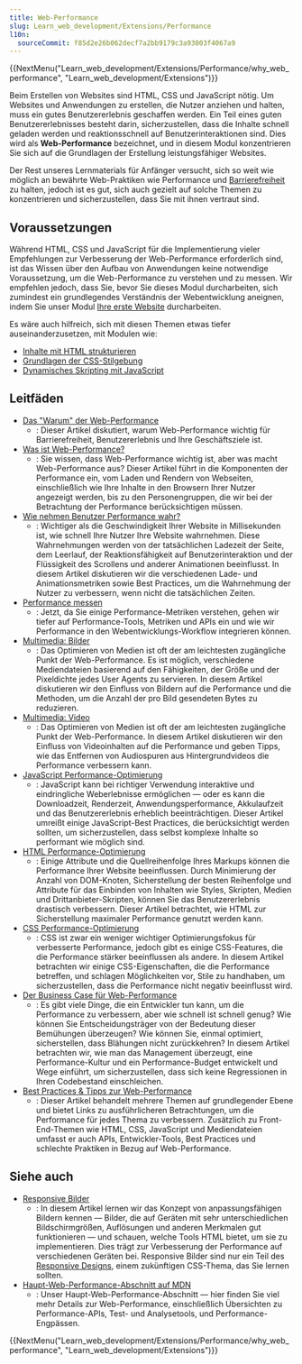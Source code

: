 ```yaml
---
title: Web-Performance
slug: Learn_web_development/Extensions/Performance
l10n:
  sourceCommit: f85d2e26b062decf7a2bb9179c3a93003f4067a9
---
```


{{NextMenu("Learn_web_development/Extensions/Performance/why_web_performance", "Learn_web_development/Extensions")}}

Beim Erstellen von Websites sind HTML, CSS und JavaScript nötig. Um Websites und Anwendungen zu erstellen, die Nutzer anziehen und halten, muss ein gutes Benutzererlebnis geschaffen werden. Ein Teil eines guten Benutzererlebnisses besteht darin, sicherzustellen, dass die Inhalte schnell geladen werden und reaktionsschnell auf Benutzerinteraktionen sind. Dies wird als **Web-Performance** bezeichnet, und in diesem Modul konzentrieren Sie sich auf die Grundlagen der Erstellung leistungsfähiger Websites.

Der Rest unseres Lernmaterials für Anfänger versucht, sich so weit wie möglich an bewährte Web-Praktiken wie Performance und [Barrierefreiheit](/de/docs/Learn_web_development/Core/Accessibility) zu halten, jedoch ist es gut, sich auch gezielt auf solche Themen zu konzentrieren und sicherzustellen, dass Sie mit ihnen vertraut sind.

## Voraussetzungen

Während HTML, CSS und JavaScript für die Implementierung vieler Empfehlungen zur Verbesserung der Web-Performance erforderlich sind, ist das Wissen über den Aufbau von Anwendungen keine notwendige Voraussetzung, um die Web-Performance zu verstehen und zu messen. Wir empfehlen jedoch, dass Sie, bevor Sie dieses Modul durcharbeiten, sich zumindest ein grundlegendes Verständnis der Webentwicklung aneignen, indem Sie unser Modul [Ihre erste Website](/de/docs/Learn_web_development/Getting_started/Your_first_website) durcharbeiten.

Es wäre auch hilfreich, sich mit diesen Themen etwas tiefer auseinanderzusetzen, mit Modulen wie:

- [Inhalte mit HTML strukturieren](/de/docs/Learn_web_development/Core/Structuring_content)
- [Grundlagen der CSS-Stilgebung](/de/docs/Learn_web_development/Core/Styling_basics)
- [Dynamisches Skripting mit JavaScript](/de/docs/Learn_web_development/Core/Scripting)

## Leitfäden

- [Das "Warum" der Web-Performance](/de/docs/Learn_web_development/Extensions/Performance/why_web_performance)
  - : Dieser Artikel diskutiert, warum Web-Performance wichtig für Barrierefreiheit, Benutzererlebnis und Ihre Geschäftsziele ist.
- [Was ist Web-Performance?](/de/docs/Learn_web_development/Extensions/Performance/What_is_web_performance)
  - : Sie wissen, dass Web-Performance wichtig ist, aber was macht Web-Performance aus? Dieser Artikel führt in die Komponenten der Performance ein, vom Laden und Rendern von Webseiten, einschließlich wie Ihre Inhalte in den Browsern Ihrer Nutzer angezeigt werden, bis zu den Personengruppen, die wir bei der Betrachtung der Performance berücksichtigen müssen.
- [Wie nehmen Benutzer Performance wahr?](/de/docs/Learn_web_development/Extensions/Performance/Perceived_performance)
  - : Wichtiger als die Geschwindigkeit Ihrer Website in Millisekunden ist, wie schnell Ihre Nutzer Ihre Website wahrnehmen. Diese Wahrnehmungen werden von der tatsächlichen Ladezeit der Seite, dem Leerlauf, der Reaktionsfähigkeit auf Benutzerinteraktion und der Flüssigkeit des Scrollens und anderer Animationen beeinflusst. In diesem Artikel diskutieren wir die verschiedenen Lade- und Animationsmetriken sowie Best Practices, um die Wahrnehmung der Nutzer zu verbessern, wenn nicht die tatsächlichen Zeiten.
- [Performance messen](/de/docs/Learn_web_development/Extensions/Performance/Measuring_performance)
  - : Jetzt, da Sie einige Performance-Metriken verstehen, gehen wir tiefer auf Performance-Tools, Metriken und APIs ein und wie wir Performance in den Webentwicklungs-Workflow integrieren können.
- [Multimedia: Bilder](/de/docs/Learn_web_development/Extensions/Performance/Multimedia)
  - : Das Optimieren von Medien ist oft der am leichtesten zugängliche Punkt der Web-Performance. Es ist möglich, verschiedene Mediendateien basierend auf den Fähigkeiten, der Größe und der Pixeldichte jedes User Agents zu servieren. In diesem Artikel diskutieren wir den Einfluss von Bildern auf die Performance und die Methoden, um die Anzahl der pro Bild gesendeten Bytes zu reduzieren.
- [Multimedia: Video](/de/docs/Learn_web_development/Extensions/Performance/video)
  - : Das Optimieren von Medien ist oft der am leichtesten zugängliche Punkt der Web-Performance. In diesem Artikel diskutieren wir den Einfluss von Videoinhalten auf die Performance und geben Tipps, wie das Entfernen von Audiospuren aus Hintergrundvideos die Performance verbessern kann.
- [JavaScript Performance-Optimierung](/de/docs/Learn_web_development/Extensions/Performance/JavaScript)
  - : JavaScript kann bei richtiger Verwendung interaktive und eindringliche Weberlebnisse ermöglichen — oder es kann die Downloadzeit, Renderzeit, Anwendungsperformance, Akkulaufzeit und das Benutzererlebnis erheblich beeinträchtigen. Dieser Artikel umreißt einige JavaScript-Best Practices, die berücksichtigt werden sollten, um sicherzustellen, dass selbst komplexe Inhalte so performant wie möglich sind.
- [HTML Performance-Optimierung](/de/docs/Learn_web_development/Extensions/Performance/HTML)
  - : Einige Attribute und die Quellreihenfolge Ihres Markups können die Performance Ihrer Website beeinflussen. Durch Minimierung der Anzahl von DOM-Knoten, Sicherstellung der besten Reihenfolge und Attribute für das Einbinden von Inhalten wie Styles, Skripten, Medien und Drittanbieter-Skripten, können Sie das Benutzererlebnis drastisch verbessern. Dieser Artikel betrachtet, wie HTML zur Sicherstellung maximaler Performance genutzt werden kann.
- [CSS Performance-Optimierung](/de/docs/Learn_web_development/Extensions/Performance/CSS)
  - : CSS ist zwar ein weniger wichtiger Optimierungsfokus für verbesserte Performance, jedoch gibt es einige CSS-Features, die die Performance stärker beeinflussen als andere. In diesem Artikel betrachten wir einige CSS-Eigenschaften, die die Performance betreffen, und schlagen Möglichkeiten vor, Stile zu handhaben, um sicherzustellen, dass die Performance nicht negativ beeinflusst wird.
- [Der Business Case für Web-Performance](/de/docs/Learn_web_development/Extensions/Performance/business_case_for_performance)
  - : Es gibt viele Dinge, die ein Entwickler tun kann, um die Performance zu verbessern, aber wie schnell ist schnell genug? Wie können Sie Entscheidungsträger von der Bedeutung dieser Bemühungen überzeugen? Wie können Sie, einmal optimiert, sicherstellen, dass Blähungen nicht zurückkehren? In diesem Artikel betrachten wir, wie man das Management überzeugt, eine Performance-Kultur und ein Performance-Budget entwickelt und Wege einführt, um sicherzustellen, dass sich keine Regressionen in Ihren Codebestand einschleichen.
- [Best Practices & Tipps zur Web-Performance](/de/docs/Learn_web_development/Extensions/Performance/Best_practices)
  - : Dieser Artikel behandelt mehrere Themen auf grundlegender Ebene und bietet Links zu ausführlicheren Betrachtungen, um die Performance für jedes Thema zu verbessern. Zusätzlich zu Front-End-Themen wie HTML, CSS, JavaScript und Mediendateien umfasst er auch APIs, Entwickler-Tools, Best Practices und schlechte Praktiken in Bezug auf Web-Performance.

## Siehe auch

- [Responsive Bilder](/de/docs/Web/HTML/Guides/Responsive_images)
  - : In diesem Artikel lernen wir das Konzept von anpassungsfähigen Bildern kennen — Bilder, die auf Geräten mit sehr unterschiedlichen Bildschirmgrößen, Auflösungen und anderen Merkmalen gut funktionieren — und schauen, welche Tools HTML bietet, um sie zu implementieren. Dies trägt zur Verbesserung der Performance auf verschiedenen Geräten bei. Responsive Bilder sind nur ein Teil des [Responsive Designs](/de/docs/Learn_web_development/Core/CSS_layout/Responsive_Design), einem zukünftigen CSS-Thema, das Sie lernen sollten.
- [Haupt-Web-Performance-Abschnitt auf MDN](/de/docs/Web/Performance)
  - : Unser Haupt-Web-Performance-Abschnitt — hier finden Sie viel mehr Details zur Web-Performance, einschließlich Übersichten zu Performance-APIs, Test- und Analysetools, und Performance-Engpässen.

{{NextMenu("Learn_web_development/Extensions/Performance/why_web_performance", "Learn_web_development/Extensions")}}
